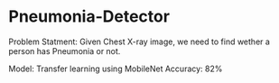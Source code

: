 # Pneumonia-Detector

Problem Statment: Given Chest X-ray image, we need to find wether a person has Pneumonia or not.

Model: Transfer learning using MobileNet
Accuracy: 82%
